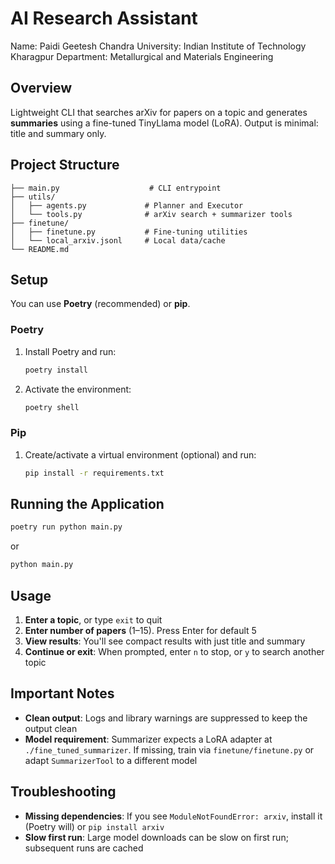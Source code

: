 # AI Research Assistant

Name: Paidi Geetesh Chandra
University: Indian Institute of Technology Kharagpur
Department: Metallurgical and Materials Engineering

## Overview

Lightweight CLI that searches arXiv for papers on a topic and generates **summaries** using a fine-tuned TinyLlama model (LoRA). Output is minimal: title and summary only.

## Project Structure

```
├── main.py                    # CLI entrypoint
├── utils/
│   ├── agents.py             # Planner and Executor
│   └── tools.py              # arXiv search + summarizer tools
├── finetune/
│   ├── finetune.py           # Fine-tuning utilities
│   └── local_arxiv.jsonl     # Local data/cache
└── README.md
```

## Setup

You can use **Poetry** (recommended) or **pip**.

### Poetry

1. Install Poetry and run:
   ```bash
   poetry install
   ```
2. Activate the environment:
   ```bash
   poetry shell
   ```

### Pip

1. Create/activate a virtual environment (optional) and run:
   ```bash
   pip install -r requirements.txt
   ```

## Running the Application

```bash
poetry run python main.py
```
or
```bash
python main.py
```

## Usage

1. **Enter a topic**, or type `exit` to quit
2. **Enter number of papers** (1–15). Press Enter for default 5
3. **View results**: You'll see compact results with just title and summary
4. **Continue or exit**: When prompted, enter `n` to stop, or `y` to search another topic

## Important Notes

- **Clean output**: Logs and library warnings are suppressed to keep the output clean
- **Model requirement**: Summarizer expects a LoRA adapter at `./fine_tuned_summarizer`. If missing, train via `finetune/finetune.py` or adapt `SummarizerTool` to a different model

## Troubleshooting

- **Missing dependencies**: If you see `ModuleNotFoundError: arxiv`, install it (Poetry will) or `pip install arxiv`
- **Slow first run**: Large model downloads can be slow on first run; subsequent runs are cached


